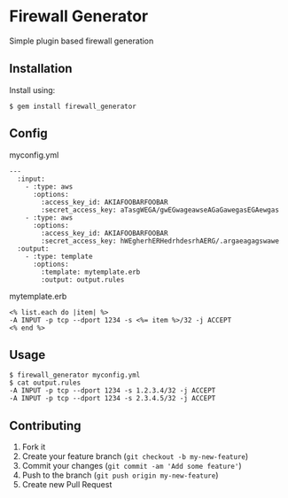 # Firewall Generator

Simple plugin based firewall generation

## Installation

Install using:

    $ gem install firewall_generator

## Config

myconfig.yml

    ---
      :input:
        - :type: aws
          :options:
            :access_key_id: AKIAFOOBARFOOBAR
            :secret_access_key: aTasgWEGA/gwEGwageawseAGaGawegasEGAewgas
        - :type: aws
          :options:
            :access_key_id: AKIAFOOBARFOOBAR
            :secret_access_key: hWEgherhERHedrhdesrhAERG/.argaeagagswawe
      :output:
        - :type: template
          :options:
            :template: mytemplate.erb
            :output: output.rules

mytemplate.erb

    <% list.each do |item| %>
    -A INPUT -p tcp --dport 1234 -s <%= item %>/32 -j ACCEPT
    <% end %>

## Usage

    $ firewall_generator myconfig.yml
    $ cat output.rules
    -A INPUT -p tcp --dport 1234 -s 1.2.3.4/32 -j ACCEPT 
    -A INPUT -p tcp --dport 1234 -s 2.3.4.5/32 -j ACCEPT 

## Contributing

1. Fork it
2. Create your feature branch (`git checkout -b my-new-feature`)
3. Commit your changes (`git commit -am 'Add some feature'`)
4. Push to the branch (`git push origin my-new-feature`)
5. Create new Pull Request
